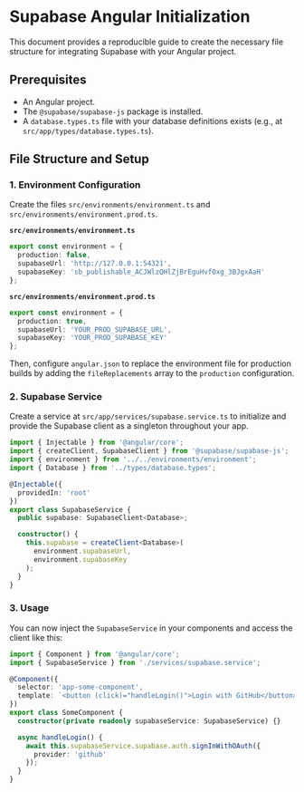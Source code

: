 # Supabase Angular Initialization

This document provides a reproducible guide to create the necessary file structure for integrating Supabase with your Angular project.

## Prerequisites

- An Angular project.
- The `@supabase/supabase-js` package is installed.
- A `database.types.ts` file with your database definitions exists (e.g., at `src/app/types/database.types.ts`).

## File Structure and Setup

### 1. Environment Configuration

Create the files `src/environments/environment.ts` and `src/environments/environment.prod.ts`.

**`src/environments/environment.ts`**
```ts
export const environment = {
  production: false,
  supabaseUrl: 'http://127.0.0.1:54321',
  supabaseKey: 'sb_publishable_ACJWlzQHlZjBrEguHvfOxg_3BJgxAaH'
};
```

**`src/environments/environment.prod.ts`**
```ts
export const environment = {
  production: true,
  supabaseUrl: 'YOUR_PROD_SUPABASE_URL',
  supabaseKey: 'YOUR_PROD_SUPABASE_KEY'
};
```

Then, configure `angular.json` to replace the environment file for production builds by adding the `fileReplacements` array to the `production` configuration.

### 2. Supabase Service

Create a service at `src/app/services/supabase.service.ts` to initialize and provide the Supabase client as a singleton throughout your app.

```ts
import { Injectable } from '@angular/core';
import { createClient, SupabaseClient } from '@supabase/supabase-js';
import { environment } from '../../environments/environment';
import { Database } from '../types/database.types';

@Injectable({
  providedIn: 'root'
})
export class SupabaseService {
  public supabase: SupabaseClient<Database>;

  constructor() {
    this.supabase = createClient<Database>(
      environment.supabaseUrl,
      environment.supabaseKey
    );
  }
}
```

### 3. Usage

You can now inject the `SupabaseService` in your components and access the client like this:

```ts
import { Component } from '@angular/core';
import { SupabaseService } from './services/supabase.service';

@Component({
  selector: 'app-some-component',
  template: `<button (click)="handleLogin()">Login with GitHub</button>`
})
export class SomeComponent {
  constructor(private readonly supabaseService: SupabaseService) {}

  async handleLogin() {
    await this.supabaseService.supabase.auth.signInWithOAuth({
      provider: 'github'
    });
  }
}
```
